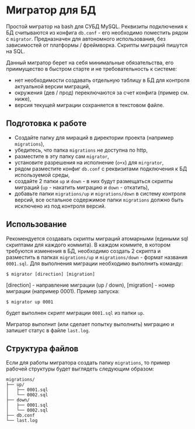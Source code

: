 # Мигратор для БД

Простой мигратор на bash для СУБД MySQL. Реквизиты подключения к БД считываются из конфига `db.conf` - его необходимо поместить рядом с `migrator`.
Предназначен для автономного использования, без зависимостей от платформы / фреймворка. Скрипты миграций пишутся на SQL.

Данный мигратор берет на себя минимальные обязательства, его приимущество в быстром старте и не требовательность к системе:
* нет необходимости создавать отдельную таблицу в БД для контроля актуальной версии миграций,
* окружения (дев / прод) переключаются за счет конфига (пример см. ниже),
* версия текущей миграции сохраняется в текстовом файле.


## Подготовка к работе
* Создайте папку для мираций в директории проекта (например `migrations`),
* убедитесь, что папка `migrations` не доступна по http,
* разместите в эту папку сам `migrator`,
* установите разрешения на исполнение (`o+x`) для `mirgrator`,
* рядом разместите конфиг `db.conf` с реквизитами подключения к БД используемой среды,
* создайте 2 папки `up` и `down` - в них будут размещаться скрипты миграций (`up` - накатить миграцию и `down` - откатить),
* добавьте папки `migrations/up` и `migrations/down` в систему контроля версий, все остальное содержимое папки `migrations` должно быть исключено из под контроля версий.


## Использование
Рекомендуется создавать скрипты миграций атомарными (едиными sql скриптами для каждого коммита). В каждом коммите, в котором требуются изменения в БД, необходимо создать 2 скрипта и разместить в папках `migrations/up` и `migrations/down` - формат названия `0001.sql`.
Для выполнения миграции необходимо выполнить команду:
```
$ migrator [direction] [migration]
```
[direction] - направление миграции (up / down), [migration] - номер миграции (например 0001).
Пример запуска:
```
$ migrator up 0001
```
будет выполнен скрипт миграции `0001.sql` из папки `up`.

Мигратор выполнит (или сделает попытку выполнить) миграцию и запишет статус в файле `last.log`.


## Структура файлов
Если для работы мигратора создать папку `migrations`, то пример рабочей структуры будет выглядеть следующим образом:
```
migrations/
├── up/
│   ├── 0001.sql
│   └── 0002.sql
├── down/
│   ├── 0001.sql
│   └── 0002.sql
├── db.conf
└── last.log
```
